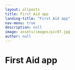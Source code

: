 ```yaml
---
layout: allposts
title: First Aid app
landing-title: "First Aid app"
nav-menu: true
description: null
image: assets/images/pic07.jpg
author: null
---
```


<h1>First Aid app</h1>
